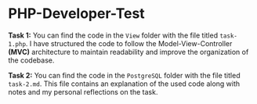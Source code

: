# PHP-Developer-Test

**Task 1:**
You can find the code in the `View` folder with the file titled `task-1.php`. I have structured the code to follow the Model-View-Controller **(MVC)** architecture to maintain readability and improve the organization of the codebase.

**Task 2:**
You can find the code in the `PostgreSQL` folder with the file titled `task-2.md`. This file contains an explanation of the used code along with notes and my personal reflections on the task.
